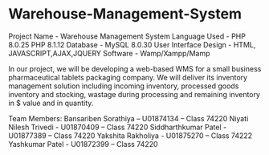 # Warehouse-Management-System
Project Name - Warehouse Management System
Language Used - PHP 8.0.25 PHP 8.1.12
Database - MySQL 8.0.30
User Interface Design - HTML, JAVASCRIPT,AJAX,JQUERY
Software - Wamp/Xampp/Mamp

In our project, we will be developing a web-based WMS for a small business pharmaceutical tablets packaging company. 
We will deliver its inventory management solution including incoming inventory, processed goods inventory and stocking, wastage during processing and remaining inventory in $ value and in quantity.

Team Members:
Bansariben Sorathiya –	U01874134 –	Class 74220
Niyati Nilesh Trivedi -	U01870409 –	Class 74220
Siddharthkumar Patel -	U01877389 –	Class 74220
Yakshita Rakholiya -		U01875270 –	Class 74222
Yashkumar Patel  -		  U01872399 –	Class 74220

